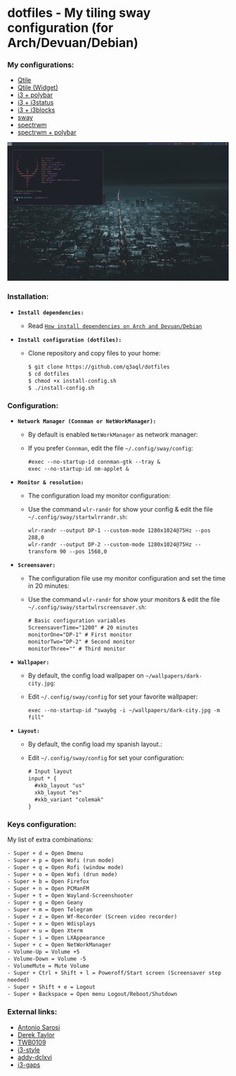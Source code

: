 dotfiles - My tiling sway configuration (for Arch/Devuan/Debian)
================================================================

### My configurations:

* [Qtile](README-qtile.md)
* [Qtile (Widget)](README-qtile-widget.md)
* [i3 + polybar](README-i3-polybar.md)
* [i3 + i3status](README-i3.md)
* [i3 + i3blocks](README-i3-i3blocks.md)
* [sway](README-sway.md)
* [spectrwm](README-spectrwm.md)
* [spectrwm + polybar](README-spectrwm-polybar.md)

![sway](examples/sway.png)

### Installation:

  * **`Install dependencies:`**
  
    * Read [`How install dependencies on Arch and Devuan/Debian`](Dependencies.md)
      
  * **`Install configuration (dotfiles):`**
  
    * Clone repository and copy files to your home:

      ```shell
      $ git clone https://github.com/q3aql/dotfiles
      $ cd dotfiles
      $ chmod +x install-config.sh
      $ ./install-config.sh
      ````

### Configuration:

  * **`Network Manager (Connman or NetWorkManager):`**
  
    * By default is enabled `NetWorkManager` as network manager:
    * If you prefer `Connman`, edit the file `~/.config/sway/config`:
    
      ```shell
      #exec --no-startup-id connman-gtk --tray &
      exec --no-startup-id nm-applet &
      ````

  * **`Monitor & resolution:`**
  
    * The configuration load my monitor configuration:
    * Use the command `wlr-randr` for show your config & edit the file `~/.config/sway/startwlrrandr.sh`:
    
      ```shell
      wlr-randr --output DP-1 --custom-mode 1280x1024@75Hz --pos 288,0
      wlr-randr --output DP-2 --custom-mode 1280x1024@75Hz --transform 90 --pos 1568,0
      ````

  * **`Screensaver:`**
  
    * The configuration file use my monitor configuration and set the time in 20 minutes:
    * Use the command `wlr-randr` for show your monitors & edit the file `~/.config/sway/startwlrscreensaver.sh`:
    
      ```shell
      # Basic configuration variables
      ScreensaverTime="1200" # 20 minutes
      monitorOne="DP-1" # First monitor
      monitorTwo="DP-2" # Second monitor
      monitorThree="" # Third monitor
      ````

 * **`Wallpaper:`**
  
    * By default, the config load wallpaper on `~/wallpapers/dark-city.jpg`:
    * Edit  `~/.config/sway/config` for set your favorite wallpaper:
    
      ```shell
      exec --no-startup-id "swaybg -i ~/wallpapers/dark-city.jpg -m fill"
      ````

  * **`Layout:`**
  
    * By default, the config load my spanish layout.:
    * Edit  `~/.config/sway/config` for set your configuration:
    
      ```shell
      # Input layout
      input * {
        #xkb_layout "us"
        xkb_layout "es"
        #xkb_variant "colemak"
      }
      ````

### Keys configuration:

My list of extra combinations:

    - Super + d = Open Dmenu
    - Super + p = Open Wofi (run mode)
    - Super + q = Open Rofi (window mode)
    - Super + o = Open Wofi (drun mode)
    - Super + b = Open Firefox
    - Super + n = Open PCManFM
    - Super + t = Open Wayland-Screenshooter
    - Super + g = Open Geany
    - Super + m = Open Telegram 
    - Super + z = Open Wf-Recorder (Screen video recorder) 
    - Super + x = Open Wdisplays
    - Super + u = Open Xterm
    - Super + i = Open LXAppearance
    - Super + c = Open NetWorkManager
    - Volume-Up = Volume +5
    - Volume-Down = Volume -5
    - VolumeMute = Mute Volume
    - Super + Ctrl + Shift + l = Poweroff/Start screen (Screensaver step needed)
    - Super + Shift + e = Logout
    - Super + Backspace = Open menu Logout/Reboot/Shutdown

### External links:

* [Antonio Sarosi](https://github.com/antoniosarosi/dotfiles/)
* [Derek Taylor](https://gitlab.com/dwt1/dotfiles/)
* [TWB0109](https://github.com/TWB0109/PDots)
* [i3-style](https://github.com/altdesktop/i3-style)
* [addy-dclxvi](https://github.com/addy-dclxvi/i3-starterpack)
* [i3-gaps](https://github.com/Airblader/i3)
